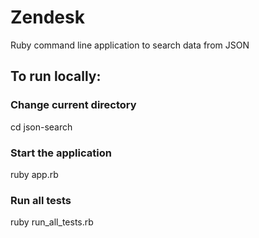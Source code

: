 # Zendesk

Ruby command line application to search data from JSON

## To run locally:

### Change current directory
cd json-search

### Start the application
ruby app.rb

### Run all tests
ruby run_all_tests.rb